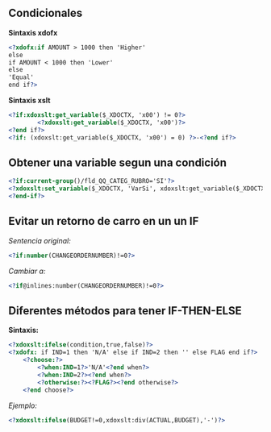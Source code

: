 ## Condicionales

__Sintaxis xdofx__
```xslt
<?xdofx:if AMOUNT > 1000 then 'Higher'
else
if AMOUNT < 1000 then 'Lower'
else
'Equal'
end if?>
```

__Sintaxis xslt__
```xslt
<?if:xdoxslt:get_variable($_XDOCTX, 'x00') != 0?>
        <?xdoxslt:get_variable($_XDOCTX, 'x00')?>
<?end if?>
<?if: (xdoxslt:get_variable($_XDOCTX, 'x00') = 0) ?>-<?end if?>
```

## Obtener una variable segun una condición
```xslt
<?if:current-group()/fld_QQ_CATEG_RUBRO='SI'?>
<?xdoxslt:set_variable($_XDOCTX, 'VarSi', xdoxslt:get_variable($_XDOCTX, 'TotalCol'))?>
<?end-if?>
```

## Evitar un retorno de carro en un un IF

_Sentencia original:_
```xslt
<?if:number(CHANGEORDERNUMBER)!=0?>
```

_Cambiar a:_
```xslt
<?if@inlines:number(CHANGEORDERNUMBER)!=0?>
```

## Diferentes métodos para tener IF-THEN-ELSE

__Sintaxis:__
```xslt
<?xdoxslt:ifelse(condition,true,false)?>
<?xdofx: if IND=1 then 'N/A' else if IND=2 then '' else FLAG end if?>
    <?choose:?>
        <?when:IND=1?>'N/A'<?end when?>
        <?when:IND=2?><?end when?>
        <?otherwise:?><?FLAG?><?end otherwise?>
    <?end choose?>
```

_Ejemplo:_
```xslt
<?xdoxslt:ifelse(BUDGET!=0,xdoxslt:div(ACTUAL,BUDGET),'-')?>
```
